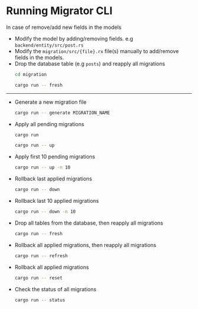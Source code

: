 # Running Migrator CLI

In case of remove/add new fields in the models
- Modify the model by adding/removing fields. e.g `backend/entity/src/post.rs`
- Modify the `migration/src/{file}.rx` file(s) manually to add/remove fields in the models.
- Drop the database table (e.g `posts`) and reapply all migrations
  ```sh
  cd migration
  ```
  ```sh
  cargo run -- fresh
  ```

---
- Generate a new migration file
    ```sh
    cargo run -- generate MIGRATION_NAME
    ```
- Apply all pending migrations
    ```sh
    cargo run
    ```
    ```sh
    cargo run -- up
    ```
- Apply first 10 pending migrations
    ```sh
    cargo run -- up -n 10
    ```
- Rollback last applied migrations
    ```sh
    cargo run -- down
    ```
- Rollback last 10 applied migrations
    ```sh
    cargo run -- down -n 10
    ```
- Drop all tables from the database, then reapply all migrations
    ```sh
    cargo run -- fresh
    ```
- Rollback all applied migrations, then reapply all migrations
    ```sh
    cargo run -- refresh
    ```
- Rollback all applied migrations
    ```sh
    cargo run -- reset
    ```
- Check the status of all migrations
    ```sh
    cargo run -- status
    ```
